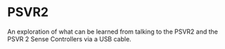 # PSVR2
An exploration of what can be learned from talking to the PSVR2 and the PSVR 2 Sense Controllers via a USB cable.
